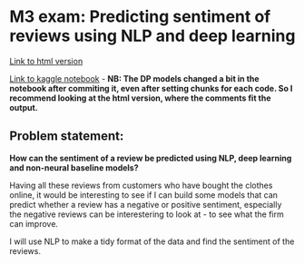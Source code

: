 # M3 exam: Predicting sentiment of reviews using NLP and deep learning

[Link to html version](https://raw.githack.com/michaeldybdahl/m3_groupassignment/master/women_revieews.html)

[Link to kaggle notebook](https://www.kaggle.com/mich3935/women-revieews) - **NB: The DP models changed a bit in the notebook after commiting it, even after setting chunks for each code. So I recommend looking at the html version, where the comments fit the output.**


## Problem statement:

**How can the sentiment of a review be predicted using NLP, deep learning and non-neural baseline models?**

Having all these reviews from customers who have bought the clothes online, it would be interesting to see if I can build some models that can predict whether a review has a negative or positive sentiment, especially the negative reviews can be interestering to look at - to see what the firm can improve.

I will use NLP to make a tidy format of the data and find the sentiment of the reviews.
